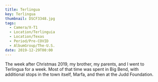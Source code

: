 ```yaml
---
title: Terlingua
key: Terlingua
thumbnail: DSCF3348.jpg
tags:
  - Camera/X-T1
  - Location/Terlinguia
  - Location/Texas
  - Period/Pre-COVID
  - AlbumGroup/The-U.S.
date: 2019-12-29T00:00
---
```

The week after Christmas 2019, my brother, my parents, and I went to Terlingua for a week. Most of that time was spent in Big Bend, with additional stops in the town itself, Marfa, and then at the Judd Foundation.
